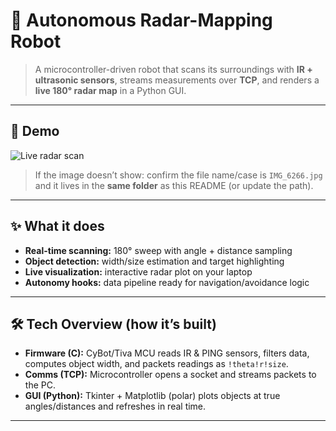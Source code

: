 # 🤖 Autonomous Radar-Mapping Robot

> A microcontroller-driven robot that scans its surroundings with **IR + ultrasonic sensors**, streams measurements over **TCP**, and renders a **live 180° radar map** in a Python GUI.

---

## 📸 Demo
![Live radar scan](./IMG_6266.jpg)

> If the image doesn’t show: confirm the file name/case is `IMG_6266.jpg` and it lives in the **same folder** as this README (or update the path).

---

## ✨ What it does
- **Real-time scanning:** 180° sweep with angle + distance sampling  
- **Object detection:** width/size estimation and target highlighting  
- **Live visualization:** interactive radar plot on your laptop  
- **Autonomy hooks:** data pipeline ready for navigation/avoidance logic

---

## 🛠️ Tech Overview (how it’s built)
- **Firmware (C):** CyBot/Tiva MCU reads IR & PING sensors, filters data, computes object width, and packets readings as `!theta!r!size`.  
- **Comms (TCP):** Microcontroller opens a socket and streams packets to the PC.  
- **GUI (Python):** Tkinter + Matplotlib (polar) plots objects at true angles/distances and refreshes in real time.

---
